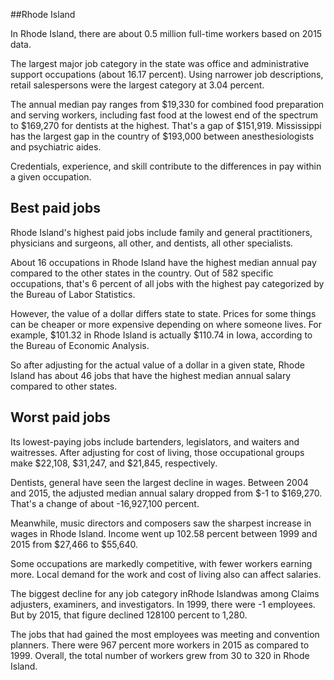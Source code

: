 

##Rhode Island

In Rhode Island, there are about 0.5 million full-time workers based on 2015 data.

The largest major job category in the state was office and administrative support occupations (about 16.17 percent). Using narrower job descriptions, retail salespersons were the largest category at 3.04 percent.
               
The annual median pay ranges from $19,330 for combined food preparation and serving workers, including fast food at the lowest end of the spectrum to  $169,270 for dentists at the highest. That's a gap of $151,919. Mississippi has the largest gap in the country of $193,000 between anesthesiologists and psychiatric aides.
          
Credentials, experience, and skill contribute to the differences in pay within a given occupation.

## Best paid jobs
Rhode Island's highest paid jobs include <span class='occ_title_em'>family and general practitioners, physicians and surgeons, all other</span>, and <span class='occ_title_em'>dentists, all other specialists</span>.
               
About 16 occupations in Rhode Island have the highest median annual pay compared to the other states in the country. Out of 582 specific occupations, that's 6 percent of all jobs with the highest pay categorized by the Bureau of Labor Statistics.
               
However, the value of a dollar differs state to state. Prices for some things can be cheaper or more expensive depending on where someone lives. For example, $101.32 in Rhode Island is actually $110.74 in Iowa, according to the Bureau of Economic Analysis.
               
So after adjusting for the actual value of a dollar in a given state, Rhode Island has about 46 jobs that have the highest median annual salary compared to other states.
               
## Worst paid jobs

Its lowest-paying jobs include <span class='occ_title_em'>bartenders</span>, <span class='occ_title_em'>legislators</span>, and <span class='occ_title_em'>waiters and waitresses</span>. After adjusting for cost of living, those occupational groups make $22,108,  $31,247, and  $21,845, respectively.
               
<span class='occ_title_em'>Dentists, general</span> have seen the largest decline in wages. Between 2004 and 2015, the adjusted median annual salary dropped from $-1 to $169,270. That's a change of about -16,927,100 percent.
               
Meanwhile, <span class='occ_title_em'>music directors and composers</span> saw the sharpest increase in wages in Rhode Island. Income went up 102.58 percent between 1999 and 2015 from $27,466 to $55,640.

Some occupations are markedly competitive, with fewer workers earning more. Local demand for the work and cost of living also can affect salaries.

            
The biggest decline for any job category inRhode Islandwas among <span class='occ_title_em'>Claims adjusters, examiners, and investigators</span>. In 1999, there were -1 employees. But by 2015, that figure declined 128100 percent to 1,280. 
               
The jobs that had gained the most employees was meeting and convention planners. There were 967 percent more workers in 2015 as compared to 1999. Overall, the total number of workers grew from 30 to 320 in Rhode Island.
